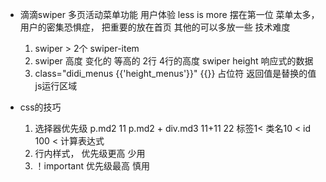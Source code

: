 - 滴滴swiper 多页活动菜单功能
    用户体验 less is more  摆在第一位
    菜单太多， 用户的密集恐惧症， 把重要的放在首页
    其他的可以多放一些
    技术难度  
    1. swiper > 2个 swiper-item
    2. swiper 高度  变化的   等高的
      2行
      4行的高度
      swiper height 响应式的数据
    3. class="didi_menus {{'height_menus'}}"
        {{}} 占位符  返回值是替换的值
        js运行区域

- css的技巧
   1. 选择器优先级
     p.md2  11
     p.md2 + div.md3    11+11   22
     标签1< 类名10 < id 100 < 计算表达式
   2. 行内样式， 优先级更高   少用
   3. ！important 优先级最高 慎用
    